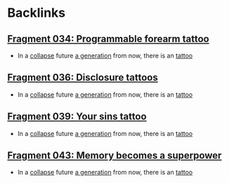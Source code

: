 
# Backlinks
## [Fragment 034: Programmable forearm tattoo](<Fragment 034: Programmable forearm tattoo.md>)
- In a [collapse](<collapse.md>) future [a generation](<a generation.md>) from now, there is an [tattoo](<tattoo.md>)

## [Fragment 036: Disclosure tattoos](<Fragment 036: Disclosure tattoos.md>)
- In a [collapse](<collapse.md>) future [a generation](<a generation.md>) from now, there is an [tattoo](<tattoo.md>)

## [Fragment 039: Your sins tattoo](<Fragment 039: Your sins tattoo.md>)
- In a [collapse](<collapse.md>) future [a generation](<a generation.md>) from now, there is an [tattoo](<tattoo.md>)

## [Fragment 043: Memory becomes a superpower](<Fragment 043: Memory becomes a superpower.md>)
- In a [collapse](<collapse.md>) future [a generation](<a generation.md>) from now, there is an [tattoo](<tattoo.md>)

